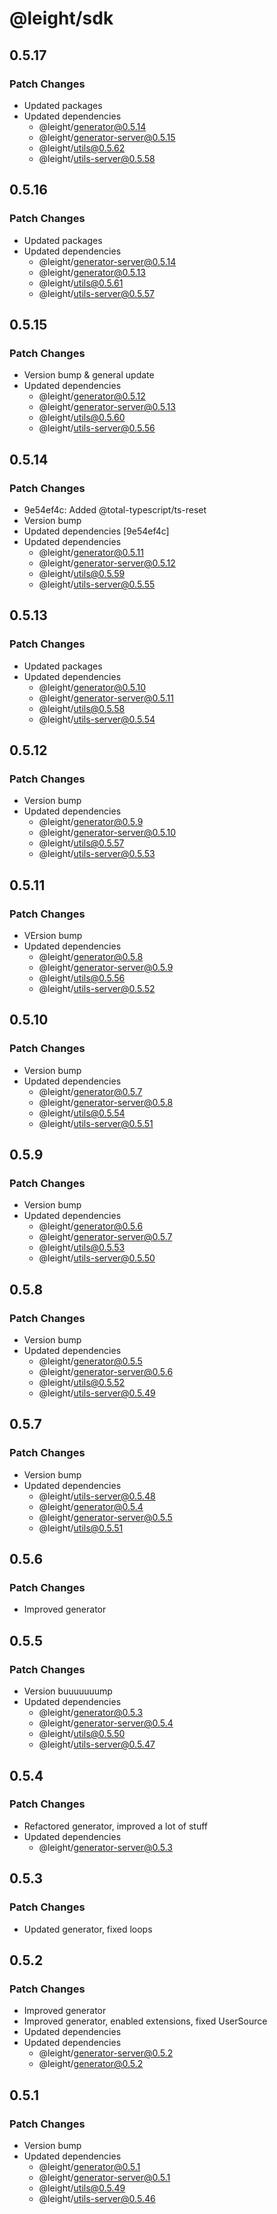 # @leight/sdk

## 0.5.17

### Patch Changes

- Updated packages
- Updated dependencies
    - @leight/generator@0.5.14
    - @leight/generator-server@0.5.15
    - @leight/utils@0.5.62
    - @leight/utils-server@0.5.58

## 0.5.16

### Patch Changes

- Updated packages
- Updated dependencies
    - @leight/generator-server@0.5.14
    - @leight/generator@0.5.13
    - @leight/utils@0.5.61
    - @leight/utils-server@0.5.57

## 0.5.15

### Patch Changes

- Version bump & general update
- Updated dependencies
    - @leight/generator@0.5.12
    - @leight/generator-server@0.5.13
    - @leight/utils@0.5.60
    - @leight/utils-server@0.5.56

## 0.5.14

### Patch Changes

- 9e54ef4c: Added @total-typescript/ts-reset
- Version bump
- Updated dependencies [9e54ef4c]
- Updated dependencies
    - @leight/generator@0.5.11
    - @leight/generator-server@0.5.12
    - @leight/utils@0.5.59
    - @leight/utils-server@0.5.55

## 0.5.13

### Patch Changes

- Updated packages
- Updated dependencies
    - @leight/generator@0.5.10
    - @leight/generator-server@0.5.11
    - @leight/utils@0.5.58
    - @leight/utils-server@0.5.54

## 0.5.12

### Patch Changes

- Version bump
- Updated dependencies
    - @leight/generator@0.5.9
    - @leight/generator-server@0.5.10
    - @leight/utils@0.5.57
    - @leight/utils-server@0.5.53

## 0.5.11

### Patch Changes

- VErsion bump
- Updated dependencies
    - @leight/generator@0.5.8
    - @leight/generator-server@0.5.9
    - @leight/utils@0.5.56
    - @leight/utils-server@0.5.52

## 0.5.10

### Patch Changes

- Version bump
- Updated dependencies
    - @leight/generator@0.5.7
    - @leight/generator-server@0.5.8
    - @leight/utils@0.5.54
    - @leight/utils-server@0.5.51

## 0.5.9

### Patch Changes

- Version bump
- Updated dependencies
    - @leight/generator@0.5.6
    - @leight/generator-server@0.5.7
    - @leight/utils@0.5.53
    - @leight/utils-server@0.5.50

## 0.5.8

### Patch Changes

- Version bump
- Updated dependencies
    - @leight/generator@0.5.5
    - @leight/generator-server@0.5.6
    - @leight/utils@0.5.52
    - @leight/utils-server@0.5.49

## 0.5.7

### Patch Changes

- Version bump
- Updated dependencies
    - @leight/utils-server@0.5.48
    - @leight/generator@0.5.4
    - @leight/generator-server@0.5.5
    - @leight/utils@0.5.51

## 0.5.6

### Patch Changes

- Improved generator

## 0.5.5

### Patch Changes

- Version buuuuuuump
- Updated dependencies
    - @leight/generator@0.5.3
    - @leight/generator-server@0.5.4
    - @leight/utils@0.5.50
    - @leight/utils-server@0.5.47

## 0.5.4

### Patch Changes

- Refactored generator, improved a lot of stuff
- Updated dependencies
    - @leight/generator-server@0.5.3

## 0.5.3

### Patch Changes

- Updated generator, fixed loops

## 0.5.2

### Patch Changes

- Improved generator
- Improved generator, enabled extensions, fixed UserSource
- Updated dependencies
- Updated dependencies
    - @leight/generator-server@0.5.2
    - @leight/generator@0.5.2

## 0.5.1

### Patch Changes

- Version bump
- Updated dependencies
    - @leight/generator@0.5.1
    - @leight/generator-server@0.5.1
    - @leight/utils@0.5.49
    - @leight/utils-server@0.5.46
